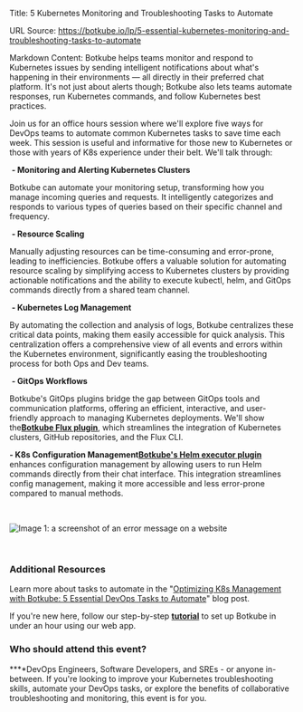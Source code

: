 Title: 5 Kubernetes Monitoring and Troubleshooting Tasks to Automate

URL Source: https://botkube.io/lp/5-essential-kubernetes-monitoring-and-troubleshooting-tasks-to-automate

Markdown Content:
Botkube helps teams monitor and respond to Kubernetes issues by sending intelligent notifications about what's happening in their environments — all directly in their preferred chat platform. It's not just about alerts though; Botkube also lets teams automate responses, run Kubernetes commands, and follow Kubernetes best practices.

Join us for an office hours session where we'll explore five ways for DevOps teams to automate common Kubernetes tasks to save time each week. This session is useful and informative for those new to Kubernetes or those with years of K8s experience under their belt. We'll talk through:

 **- Monitoring and Alerting Kubernetes Clusters**

Botkube can automate your monitoring setup, transforming how you manage incoming queries and requests. It intelligently categorizes and responds to various types of queries based on their specific channel and frequency.

 **- Resource Scaling**

Manually adjusting resources can be time-consuming and error-prone, leading to inefficiencies. Botkube offers a valuable solution for automating resource scaling by simplifying access to Kubernetes clusters by providing actionable notifications and the ability to execute kubectl, helm, and GitOps commands directly from a shared team channel.

 **- Kubernetes Log Management**

By automating the collection and analysis of logs, Botkube centralizes these critical data points, making them easily accessible for quick analysis. This centralization offers a comprehensive view of all events and errors within the Kubernetes environment, significantly easing the troubleshooting process for both Ops and Dev teams.

 **- GitOps Workflows**

Botkube's GitOps plugins bridge the gap between GitOps tools and communication platforms, offering an efficient, interactive, and user-friendly approach to managing Kubernetes deployments. We'll show the[**Botkube Flux plugin**](https://botkube.io/blog/introducing-botkubes-integration-with-flux), which streamlines the integration of Kubernetes clusters, GitHub repositories, and the Flux CLI.

**\- K8s Configuration Management**[**Botkube's Helm executor plugin**](https://botkube.io/learn/helm-charts) enhances configuration management by allowing users to run Helm commands directly from their chat interface. This integration streamlines config management, making it more accessible and less error-prone compared to manual methods.

‍

![Image 1: a screenshot of an error message on a website](https://assets-global.website-files.com/634fabb21508d6c9db9bc46f/65a0710c644fa0ebb76293d8_DJDInRt7FR5LTwmVqnG4WM9OBv7o9_FmRKnG5sA9F-UU-kqljSWEtByVtVP37PhGh2wq7eezjjCNzzjlYyIOyqlAfEMDA6UdSCs5AUJLKfcy3qqXg8cEOoJTdi4S-5Z_Otd9bgcKLoeY5gEcWNa0D4U.gif)

‍

### Additional Resources

Learn more about tasks to automate in the "[Optimizing K8s Management with Botkube: 5 Essential DevOps Tasks to Automate](https://botkube.io/blog/botkube-5-essential-devopstasks-to-automate)" blog post.

If you're new here, follow our step-by-step [**tutorial**](https://botkube.io/blog/maximize-your-devops-teams-efficiency-with-botkube-and-microsoft-teams) to set up Botkube in under an hour using our web app.

### ‍**Who should attend this event?**

**‍**DevOps Engineers, Software Developers, and SREs - or anyone in-between. If you're looking to improve your Kubernetes troubleshooting skills, automate your DevOps tasks, or explore the benefits of collaborative troubleshooting and monitoring, this event is for you.

‍
